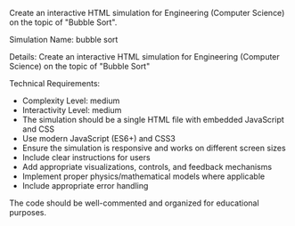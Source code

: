 
Create an interactive HTML simulation for Engineering (Computer Science) on the topic of "Bubble Sort".

Simulation Name: bubble sort

Details:
Create an interactive HTML simulation for Engineering (Computer Science) on the topic of "Bubble Sort"

Technical Requirements:
- Complexity Level: medium
- Interactivity Level: medium
- The simulation should be a single HTML file with embedded JavaScript and CSS
- Use modern JavaScript (ES6+) and CSS3
- Ensure the simulation is responsive and works on different screen sizes
- Include clear instructions for users
- Add appropriate visualizations, controls, and feedback mechanisms
- Implement proper physics/mathematical models where applicable
- Include appropriate error handling

The code should be well-commented and organized for educational purposes.
